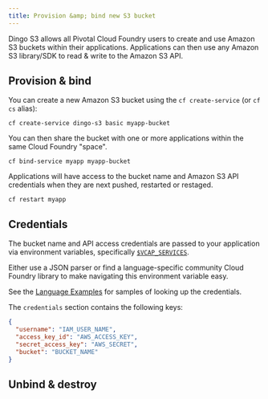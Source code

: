 ```yaml
---
title: Provision &amp; bind new S3 bucket
---
```


Dingo S3 allows all Pivotal Cloud Foundry users to create and use Amazon S3 buckets within their applications. Applications can then use any Amazon S3 library/SDK to read & write to the Amazon S3 API.

## <a id="provision"></a>Provision & bind

You can create a new Amazon S3 bucket using the `cf create-service` (or `cf cs` alias):

```
cf create-service dingo-s3 basic myapp-bucket
```

You can then share the bucket with one or more applications within the same Cloud Foundry "space".

```
cf bind-service myapp myapp-bucket
```

Applications will have access to the bucket name and Amazon S3 API credentials when they are next pushed, restarted or restaged.

```
cf restart myapp
```

## <a id="credentials"></a>Credentials

The bucket name and API access credentials are passed to your application via environment variables, specifically [`$VCAP_SERVICES`](https://docs.cloudfoundry.org/devguide/deploy-apps/environment-variable.html#VCAP-SERVICES).

Either use a JSON parser or find a language-specific community Cloud Foundry library to make navigating this environment variable easy.

See the [Language Examples](lang-examples.html) for samples of looking up the credentials.

The `credentials` section contains the following keys:

```json
{
  "username": "IAM_USER_NAME",
  "access_key_id": "AWS_ACCESS_KEY",
  "secret_access_key": "AWS_SECRET",
  "bucket": "BUCKET_NAME"
}
```

## <a id="provision"></a>Unbind & destroy
